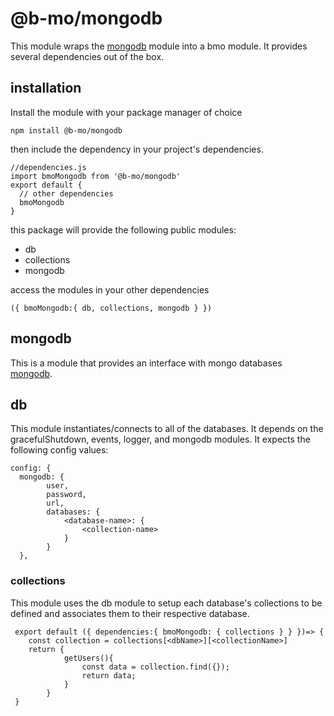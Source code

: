 # @b-mo/mongodb


This module wraps the [mongodb]() module into a bmo module. It provides several dependencies out of the box.

## installation

Install the module with your package manager of choice

`npm install @b-mo/mongodb`

then include the dependency in your project's dependencies.

```
//dependencies.js
import bmoMongodb from '@b-mo/mongodb'
export default {
  // other dependencies
  bmoMongodb
}
```
this package will provide the following public modules:
  - db
  - collections
  - mongodb

access the modules in your other dependencies
```
({ bmoMongodb:{ db, collections, mongodb } })
```
## mongodb
This is a module that provides an interface with mongo databases [mongodb](https://github.com/mongodb/node-mongodb-native/).

## db
This module instantiates/connects to all of the databases.
It depends on the gracefulShutdown, events, logger, and mongodb modules.
It expects the following config values:
```
config: {
  mongodb: {
		user,
		password,
		url,
		databases: {
			<database-name>: {
				<collection-name>
			}
		}
  },
```

### collections

This module uses the db module to setup each database's collections to be defined and associates them to their respective database.

```
 export default ({ dependencies:{ bmoMongodb: { collections } } })=> {
	const collection = collections[<dbName>][<collectionName>]
	return {
			getUsers(){
				const data = collection.find({});
				return data;
			}
		}
 }
```
